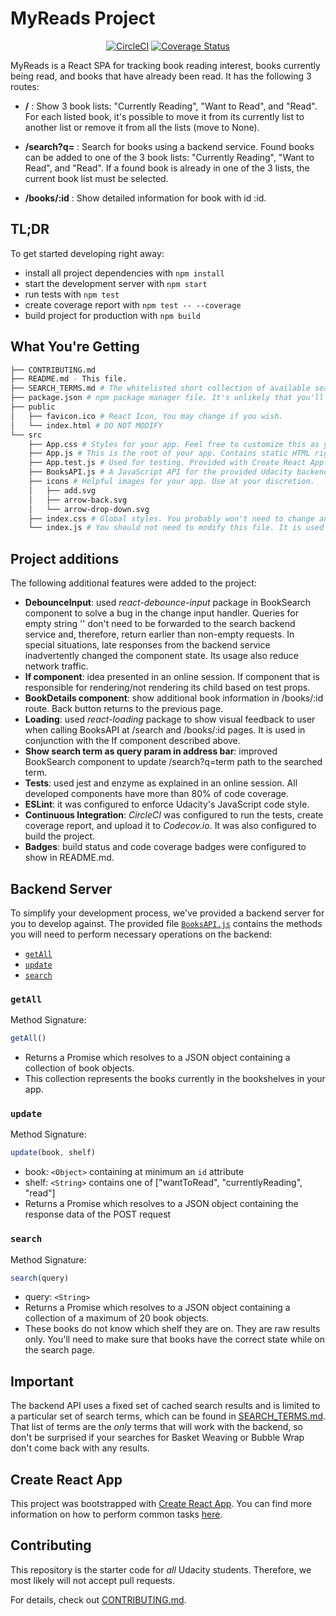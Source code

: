# MyReads Project

<div align="center">

[![CircleCI](https://img.shields.io/circleci/project/github/joaobertacchi/reactnd-project-myreads-starter/master.svg)](https://circleci.com/gh/joaobertacchi/workflows/reactnd-project-myreads-starter/tree/master)
[![Coverage Status](https://img.shields.io/codecov/c/github/joaobertacchi/reactnd-project-myreads-starter/master.svg)](https://codecov.io/gh/joaobertacchi/reactnd-project-myreads-starter/branch/master)

</div>

MyReads is a React SPA for tracking book reading interest, books currently being read, and books that have already been read. It has the following 3 routes:

* **/** : Show 3 book lists: "Currently Reading", "Want to Read", and "Read". For each listed book, it's possible to move it from its currently list to another list or remove it from all the lists (move to None).

* **/search?q=** : Search for books using a backend service. Found books can be added to one of the 3 book lists: "Currently Reading", "Want to Read", and "Read". If a found book is already in one of the 3 lists, the current book list must be selected.

* **/books/:id** : Show detailed information for book with id :id.

## TL;DR

To get started developing right away:

* install all project dependencies with `npm install`
* start the development server with `npm start`
* run tests with `npm test`
* create coverage report with `npm test -- --coverage`
* build project for production with `npm build`

## What You're Getting

```bash
├── CONTRIBUTING.md
├── README.md - This file.
├── SEARCH_TERMS.md # The whitelisted short collection of available search terms for you to use with your app.
├── package.json # npm package manager file. It's unlikely that you'll need to modify this.
├── public
│   ├── favicon.ico # React Icon, You may change if you wish.
│   └── index.html # DO NOT MODIFY
└── src
    ├── App.css # Styles for your app. Feel free to customize this as you desire.
    ├── App.js # This is the root of your app. Contains static HTML right now.
    ├── App.test.js # Used for testing. Provided with Create React App. Testing is encouraged, but not required.
    ├── BooksAPI.js # A JavaScript API for the provided Udacity backend. Instructions for the methods are below.
    ├── icons # Helpful images for your app. Use at your discretion.
    │   ├── add.svg
    │   ├── arrow-back.svg
    │   └── arrow-drop-down.svg
    ├── index.css # Global styles. You probably won't need to change anything here.
    └── index.js # You should not need to modify this file. It is used for DOM rendering only.
```

## Project additions

The following additional features were added to the project:

* **DebounceInput**: used *react-debounce-input* package in BookSearch component to solve a bug in the change input handler. Queries for empty string '' don't need to be forwarded to the search backend service and, therefore, return earlier than non-empty requests. In special situations, late responses from the backend service inadvertently changed the component state. Its usage also reduce network traffic.
* **If component**: idea presented in an online session. If component that is responsible for rendering/not rendering its child based on test props.
* **BookDetails component**: show additional book information in /books/:id route. Back button returns to the previous page.
* **Loading**: used *react-loading* package to show visual feedback to user when calling BooksAPI at /search and /books/:id pages. It is used in conjunction with the If component described above.
* **Show search term as query param in address bar**: improved BookSearch component to update /search?q=term path to the searched term.
* **Tests**: used jest and enzyme as explained in an online session. All developed components have more than 80% of code coverage.
* **ESLint**: it was configured to enforce Udacity's JavaScript code style.
* **Continuous Integration**: *CircleCI* was configured to run the tests, create coverage report, and upload it to *Codecov.io*. It was also configured to build the project.
* **Badges**: build status and code coverage badges were configured to show in README.md.

## Backend Server

To simplify your development process, we've provided a backend server for you to develop against. The provided file [`BooksAPI.js`](src/BooksAPI.js) contains the methods you will need to perform necessary operations on the backend:

* [`getAll`](#getall)
* [`update`](#update)
* [`search`](#search)

### `getAll`

Method Signature:

```js
getAll()
```

* Returns a Promise which resolves to a JSON object containing a collection of book objects.
* This collection represents the books currently in the bookshelves in your app.

### `update`

Method Signature:

```js
update(book, shelf)
```

* book: `<Object>` containing at minimum an `id` attribute
* shelf: `<String>` contains one of ["wantToRead", "currentlyReading", "read"]
* Returns a Promise which resolves to a JSON object containing the response data of the POST request

### `search`

Method Signature:

```js
search(query)
```

* query: `<String>`
* Returns a Promise which resolves to a JSON object containing a collection of a maximum of 20 book objects.
* These books do not know which shelf they are on. They are raw results only. You'll need to make sure that books have the correct state while on the search page.

## Important

The backend API uses a fixed set of cached search results and is limited to a particular set of search terms, which can be found in [SEARCH_TERMS.md](SEARCH_TERMS.md). That list of terms are the _only_ terms that will work with the backend, so don't be surprised if your searches for Basket Weaving or Bubble Wrap don't come back with any results.

## Create React App

This project was bootstrapped with [Create React App](https://github.com/facebookincubator/create-react-app). You can find more information on how to perform common tasks [here](https://github.com/facebookincubator/create-react-app/blob/master/packages/react-scripts/template/README.md).

## Contributing

This repository is the starter code for _all_ Udacity students. Therefore, we most likely will not accept pull requests.

For details, check out [CONTRIBUTING.md](CONTRIBUTING.md).
